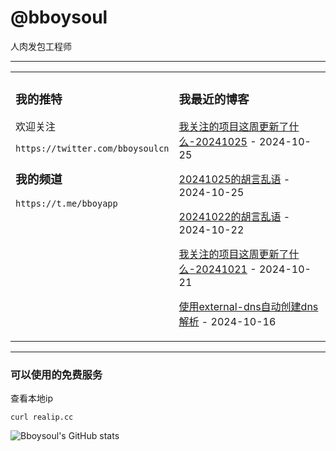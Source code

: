 # @bboysoul

人肉发包工程师

---


<table>
<tr>
<td valign="top" width="50%">

### 我的推特

欢迎关注

`https://twitter.com/bboysoulcn`

### 我的频道

`https://t.me/bboyapp`

</td>
<td valign="top" width="50%">

### 我最近的博客

<!-- blog start -->
[我关注的项目这周更新了什么-20241025](https://www.bboy.app/2024/10/25/%E6%88%91%E5%85%B3%E6%B3%A8%E7%9A%84%E9%A1%B9%E7%9B%AE%E8%BF%99%E5%91%A8%E6%9B%B4%E6%96%B0%E4%BA%86%E4%BB%80%E4%B9%88-20241025/) - 2024-10-25

[20241025的胡言乱语](https://www.bboy.app/2024/10/25/20241025%E7%9A%84%E8%83%A1%E8%A8%80%E4%B9%B1%E8%AF%AD/) - 2024-10-25

[20241022的胡言乱语](https://www.bboy.app/2024/10/22/20241022%E7%9A%84%E8%83%A1%E8%A8%80%E4%B9%B1%E8%AF%AD/) - 2024-10-22

[我关注的项目这周更新了什么-20241021](https://www.bboy.app/2024/10/21/%E6%88%91%E5%85%B3%E6%B3%A8%E7%9A%84%E9%A1%B9%E7%9B%AE%E8%BF%99%E5%91%A8%E6%9B%B4%E6%96%B0%E4%BA%86%E4%BB%80%E4%B9%88-20241021/) - 2024-10-21

[使用external-dns自动创建dns解析](https://www.bboy.app/2024/10/16/%E4%BD%BF%E7%94%A8external-dns%E8%87%AA%E5%8A%A8%E5%88%9B%E5%BB%BAdns%E8%A7%A3%E6%9E%90/) - 2024-10-16
<!-- blog end -->
</td>
</tr></table>

---


### 可以使用的免费服务

查看本地ip

`curl realip.cc`

![Bboysoul's GitHub stats](https://github-readme-stats.vercel.app/api?username=bboysoulcn&show_icons=true)



